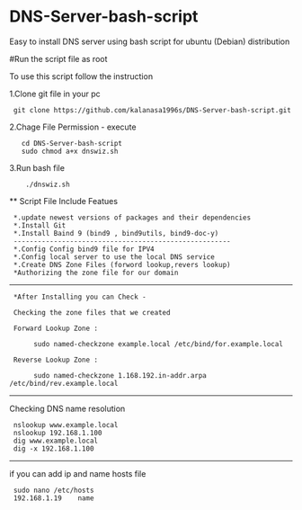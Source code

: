 # DNS-Server-bash-script
Easy to install DNS server using bash script for ubuntu (Debian) distribution

#Run the script file as root

To use this script follow the instruction

1.Clone git file in your pc

     git clone https://github.com/kalanasa1996s/DNS-Server-bash-script.git
     
2.Chage File Permission - execute
      
       cd DNS-Server-bash-script   
       sudo chmod a+x dnswiz.sh
       
3.Run bash file

        ./dnswiz.sh
        

** Script File Include Featues
    
     *.update newest versions of packages and their dependencies
     *.Install Git 
     *.Install Baind 9 (bind9 , bind9utils, bind9-doc-y)
     ------------------------------------------------------
     *.Config Config bind9 file for IPV4
     *.Config local server to use the local DNS service
     *.Create DNS Zone Files (forword lookup,revers lookup)
     *Authorizing the zone file for our domain
 ------------------------------------------------------------------------             
     *After Installing you can Check -

     Checking the zone files that we created

     Forward Lookup Zone :

          sudo named-checkzone example.local /etc/bind/for.example.local
          
     Reverse Lookup Zone :

          sudo named-checkzone 1.168.192.in-addr.arpa /etc/bind/rev.example.local
          
------------------------------------------------------------------------          
Checking DNS name resolution

     nslookup www.example.local
     nslookup 192.168.1.100
     dig www.example.local
     dig -x 192.168.1.100
------------------------------------------------------------------------
if you can add ip and name hosts file

     sudo nano /etc/hosts
     192.168.1.19    name    

